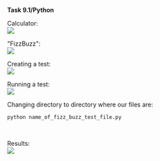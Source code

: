 **Task 9.1/Python**

Calculator:
<br>
<img src="https://github.com/HighLandner/DevOps_online_Kharkiv_2021Q1/blob/master/m9/task9.1/images/calc.jpg">
<br>

"FizzBuzz":
<br>
<img src="https://github.com/HighLandner/DevOps_online_Kharkiv_2021Q1/blob/master/m9/task9.1/images/FizzBuzz.jpg">
<br>

Creating a test:
<br>
<img src="https://github.com/HighLandner/DevOps_online_Kharkiv_2021Q1/blob/master/m9/task9.1/images/imported.jpg">
<br>

Running a test:
<br>
<img src="https://github.com/HighLandner/DevOps_online_Kharkiv_2021Q1/blob/master/m9/task9.1/images/test1.jpg">
<br>

Changing directory to directory where our files are:
<br>
```
python name_of_fizz_buzz_test_file.py
```
<br>

Results:
<br>
<img src="https://github.com/HighLandner/DevOps_online_Kharkiv_2021Q1/blob/master/m9/task9.1/images/yest4.jpg">
<br>